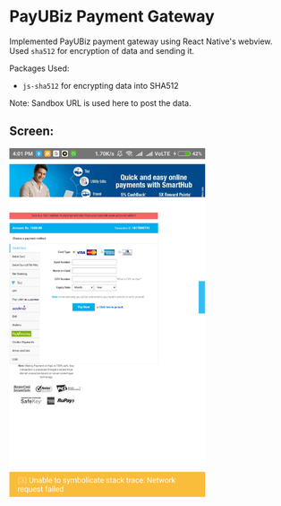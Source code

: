 # PayUBiz Payment Gateway

Implemented PayUBiz payment gateway using React Native's webview.
Used `sha512` for encryption of data and sending it.

Packages Used:
* `js-sha512` for encrypting data into SHA512

Note: Sandbox URL is used here to post the data.

## Screen:

<img src="image.png" width="350px">
